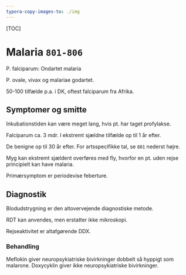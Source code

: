 ```yaml
---
typora-copy-images-to: ./img
---
```


[TOC]
# Malaria `801-806`

P. falciparum: Ondartet malaria

P. ovale, vivax og malariae godartet.

50-100 tilfælde p.a. i DK, oftest falciparum fra Afrika.

## Symptomer og smitte

Inkubationstiden kan være meget lang, hvis pt. har taget profylakse.

Falciparum ca. 3 mdr. I ekstremt sjældne tilfælde op til 1 år efter.

De benigne op til 30 år efter. For artsspecifikke tal, se `801` nederst højre.

Myg kan ekstremt sjældent overføres med fly, hvorfor en pt. uden rejse principielt kan have malaria.

Primærsymptom er periodevise feberture.

## Diagnostik

Blodudstrygning er den altovervejende diagnostiske metode.

RDT kan anvendes, men erstatter ikke mikroskopi.

Rejseaktivitet er altafgørende DDX.

### Behandling

Meflokin giver neuropsykiatriske bivirkninger dobbelt så hyppigt som malarone. Doxycyklin giver ikke neuropsykiatriske bivirkninger. 